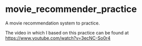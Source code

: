 # movie_recommender_practice
A movie recommendation system to practice.

The video in which I based on this practice can be found at https://www.youtube.com/watch?v=3ecNC-So0r4
